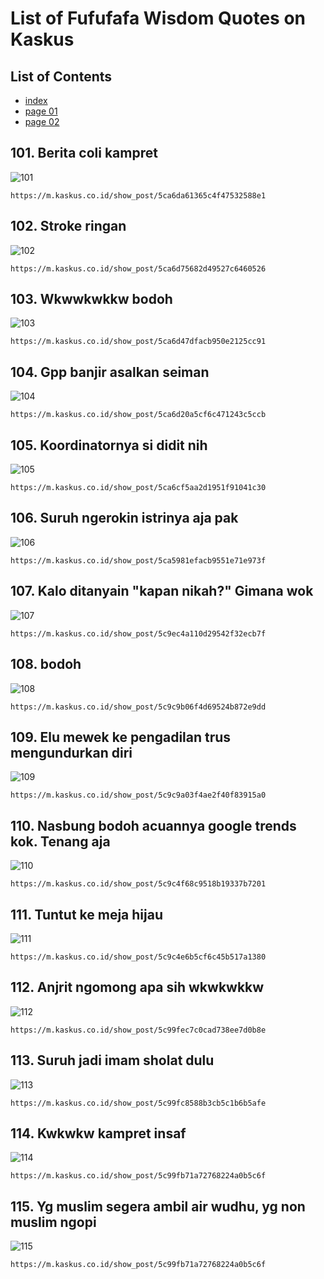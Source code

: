 # List of Fufufafa Wisdom Quotes on Kaskus

## List of Contents
- [index](readme.md)
- [page 01](readme-1.md)
- [page 02](readme-2.md)


##  101. Berita coli kampret

![101](img/101.png)

```
https://m.kaskus.co.id/show_post/5ca6da61365c4f47532588e1
```

##  102. Stroke ringan

![102](img/102.png)

```
https://m.kaskus.co.id/show_post/5ca6d75682d49527c6460526
```

##  103. Wkwwkwkkw bodoh

![103](img/103.png)

```
https://m.kaskus.co.id/show_post/5ca6d47dfacb950e2125cc91
```

##  104. Gpp banjir asalkan seiman 

![104](img/104.png)

```
https://m.kaskus.co.id/show_post/5ca6d20a5cf6c471243c5ccb
```

##  105. Koordinatornya si didit nih

![105](img/105.png)

```
https://m.kaskus.co.id/show_post/5ca6cf5aa2d1951f91041c30
```

##  106. Suruh ngerokin istrinya aja pak

![106](img/106.png)

```
https://m.kaskus.co.id/show_post/5ca5981efacb9551e71e973f
```

##  107. Kalo ditanyain "kapan nikah?" Gimana wok 

![107](img/107.png)

```
https://m.kaskus.co.id/show_post/5c9ec4a110d29542f32ecb7f
```

##  108. bodoh 

![108](img/108.png)

```
https://m.kaskus.co.id/show_post/5c9c9b06f4d69524b872e9dd
```

##  109. Elu mewek ke pengadilan trus mengundurkan diri  

![109](img/109.png)

```
https://m.kaskus.co.id/show_post/5c9c9a03f4ae2f40f83915a0
```

##  110. Nasbung bodoh acuannya google trends kok. Tenang aja

![110](img/110.png)

```
https://m.kaskus.co.id/show_post/5c9c4f68c9518b19337b7201
```

##  111. Tuntut ke meja hijau 

![111](img/111.png)

```
https://m.kaskus.co.id/show_post/5c9c4e6b5cf6c45b517a1380
```

##  112. Anjrit ngomong apa sih wkwkwkkw 

![112](img/112.png)

```
https://m.kaskus.co.id/show_post/5c99fec7c0cad738ee7d0b8e
```

##  113. Suruh jadi imam sholat dulu 

![113](img/113.png)

```
https://m.kaskus.co.id/show_post/5c99fc8588b3cb5c1b6b5afe
```

##  114. Kwkwkw kampret insaf

![114](img/114.png)

```
https://m.kaskus.co.id/show_post/5c99fb71a72768224a0b5c6f
```

##  115. Yg muslim segera ambil air wudhu, yg non muslim ngopi

![115](img/115.png)

```
https://m.kaskus.co.id/show_post/5c99fb71a72768224a0b5c6f
```
